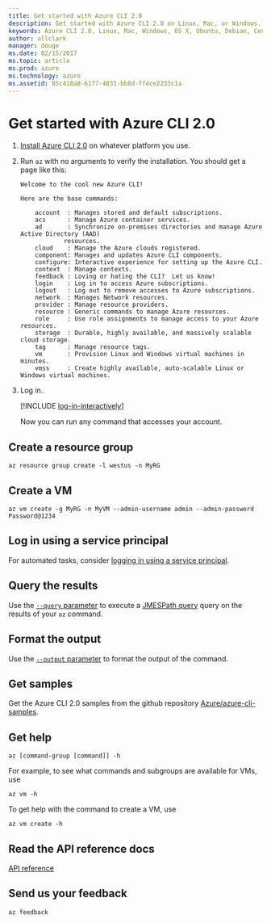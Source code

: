 ```yaml
---
title: Get started with Azure CLI 2.0
description: Get started with Azure CLI 2.0 on Linux, Mac, or Windows.
keywords: Azure CLI 2.0, Linux, Mac, Windows, OS X, Ubuntu, Debian, CentOS, RHEL, SUSE, CoreOS, Docker, Windows, Python, PIP
author: allclark
manager: douge
ms.date: 02/15/2017
ms.topic: article
ms.prod: azure
ms.technology: azure
ms.assetid: 85c418a8-6177-4833-bb8d-ff4ce2233c1a
---
```


# Get started with Azure CLI 2.0

1. [Install Azure CLI 2.0](install-az-cli2.md)
on whatever platform you use.

2. Run `az` with no arguments to verify the installation. You should get a page like this:

    ```
    Welcome to the cool new Azure CLI!

    Here are the base commands:

        account  : Manages stored and default subscriptions.
        acs      : Manage Azure container services.
        ad       : Synchronize on-premises directories and manage Azure Active Directory (AAD)
                resources.
        cloud    : Manage the Azure clouds registered.
        component: Manages and updates Azure CLI components.
        configure: Interactive experience for setting up the Azure CLI.
        context  : Manage contexts.
        feedback : Loving or hating the CLI?  Let us know!
        login    : Log in to access Azure subscriptions.
        logout   : Log out to remove accesses to Azure subscriptions.
        network  : Manages Network resources.
        provider : Manage resource providers.
        resource : Generic commands to manage Azure resources.
        role     : Use role assignments to manage access to your Azure resources.
        storage  : Durable, highly available, and massively scalable cloud storage.
        tag      : Manage resource tags.
        vm       : Provision Linux and Windows virtual machines in minutes.
        vmss     : Create highly available, auto-scalable Linux or Windows virtual machines.
    ```

3. Log in.

    [!INCLUDE [log-in-interactively](./include/login-interactive.md)]

    Now you can run any command that accesses your account.

## Create a resource group

```azurecli
az resource group create -l westus -n MyRG
```

## Create a VM

```azurecli
az vm create -g MyRG -n MyVM --admin-username admin --admin-password Password@1234
```

## Log in using a service principal

For automated tasks, consider [logging in using a service principal](authenticate-az-cli2.md#service-principal).

## Query the results

Use the [`--query` parameter](query-az-cli2.md) to execute a [JMESPath query](http://jmespath.org) query on the results of your `az` command.

## Format the output

Use the [`--output` parameter](format-output-az-cli2.md) to format the output of the command.

## Get samples

Get the Azure CLI 2.0 samples from the github repository [Azure/azure-cli-samples](https://github.com/Azure/azure-cli-samples).

## Get help

```azurecli
az [command-group [command]] -h
```

For example, to see what commands and subgroups are available for VMs, use

```azurecli
az vm -h
```

To get help with the command to create a VM, use

```azurecli
az vm create -h
```

## Read the API reference docs

[API reference](/cli/azure)

## Send us your feedback

```azurecli
az feedback
```